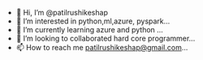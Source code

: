 - 👋 Hi, I’m @patilrushikeshap
- 👀 I’m interested in python,ml,azure, pyspark...
- 🌱 I’m currently learning azure and python  ...
- 💞️ I’m looking to collaborated hard core programmer...
- 📫 How to reach me patilrushikeshap@gmail.com...

<!---
patilrushikeshap/patilrushikeshap is a ✨ special ✨ repository because its `README.md` (this file) appears on your GitHub profile.
You can click the Preview link to take a look at your changes.
--->
